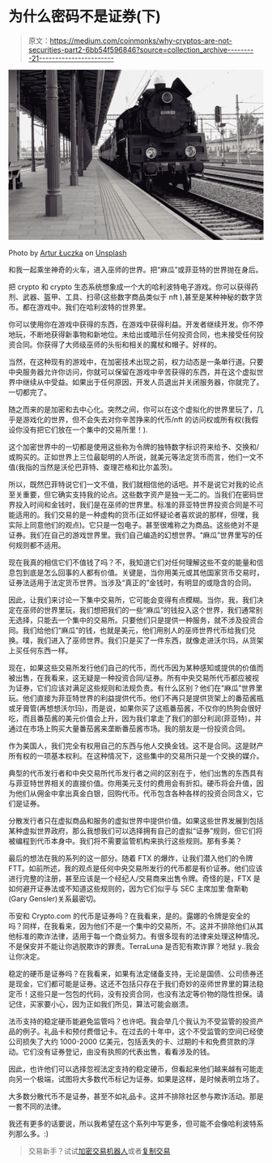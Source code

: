 # 为什么密码不是证券(下)

> 原文：<https://medium.com/coinmonks/why-cryptos-are-not-securities-part2-6bb54f596846?source=collection_archive---------21----------------------->

![](img/30c3ee397431b3b584ca0f1ee341d7ba.png)

Photo by [Artur Łuczka](https://unsplash.com/@artur_luczka?utm_source=unsplash&utm_medium=referral&utm_content=creditCopyText) on [Unsplash](https://unsplash.com/s/photos/old-train-station?utm_source=unsplash&utm_medium=referral&utm_content=creditCopyText)

和我一起乘坐神奇的火车，进入巫师的世界。把“麻瓜”或菲亚特的世界抛在身后。

把 crypto 和 crypto 生态系统想象成一个大的哈利波特电子游戏。你可以获得药剂、武器、盔甲、工具、扫帚(这些数字商品类似于 nft ),甚至是某种神秘的数字货币。都在游戏中。我们在哈利波特的世界里。

你可以使用你在游戏中获得的东西，在游戏中获得利益。开发者继续开发。你不停地玩，不断地获得新事物和新地位。未给出或暗示任何投资合同，也未接受任何投资合同。你获得了大师级巫师的头衔和相关的魔杖和帽子。好样的。

当然，在这种现有的游戏中，在加密技术出现之前，权力动态是一条单行道。只要中央服务器允许你访问，你就可以保留在游戏中辛苦获得的东西，并在这个虚拟世界中继续从中受益。如果出于任何原因，开发人员退出并关闭服务器，你就完了。一切都完了。

随之而来的是加密和去中心化。突然之间，你可以在这个虚拟化的世界里玩了，几乎是游戏化的世界，但不会失去对你辛苦挣来的代币/nft 的访问权或所有权(我假设你没有把它们放在一个集中的交易所里！).

这个加密世界中的一切都是使用这些称为令牌的独特数字标识符来给予、交换和/或购买的。正如世界上三位最聪明的人所说，就美元等法定货币而言，他们一文不值(我指的当然是沃伦巴菲特、查理芒格和比尔盖茨)。

所以，既然巴菲特说它们一文不值，我们就相信他的话吧。并不是说它对我的论点至关重要，但它确实支持我的论点。这些数字资产是独一无二的。当我们在密码世界投入时间和金钱时，我们是在巫师的世界里。标准的菲亚特世界投资合同是不可能适用的。我们交易的是一种虚构的货币(正如怀疑论者喜欢说的那样，但嘿，我实际上同意他们的观点)。它只是一包电子。甚至很难称之为商品。这些绝对不是证券。我们在自己的游戏世界里。我们自己编造的幻想世界。“麻瓜”世界里写的任何规则都不适用。

现在我真的相信它们不值钱了吗？不，我知道它们对任何理解这些不变的能量和信息包到底是怎么回事的人都有价值。关键是，当你用美元或其他国家货币交易时，证券法适用于法定货币世界。当涉及“真正的”金钱时，有明显的或隐含的合同。

因此，让我们来讨论一下集中交易所，它可能会变得有点模糊。当你，我，我们决定在巫师的世界里玩，我们想把我们的一些“麻瓜”的钱投入这个世界，我们通常别无选择，只能去一个集中的交易所。只要他们只是提供一种服务，就不涉及投资合同。我们给他们“麻瓜”的钱，也就是美元，他们用别人的巫师世界代币给我们兑换。噗，我们进入了巫师世界。我们只是买了一件东西，就像走进沃尔玛，从货架上买任何东西一样。

现在，如果这些交易所发行他们自己的代币，而代币因为某种感知或提供的价值而被出售，在我看来，这无疑是一种投资合同/证券。所有中央交易所代币都应被视为证券，它们应该对满足这些规则和法规负责。有什么区别？他们在“麻瓜”世界里玩。他们直接为菲亚特世界的利益提供代币。他们不再只是提供货架上的番茄酱瓶或牙膏管(再想想沃尔玛)，而是说，如果你买了这瓶番茄酱，不仅你的热狗会很好吃，而且番茄酱的美元价值会上升，因为我们拿走了我们的部分利润(菲亚特)，并通过在市场上购买大量番茄酱来垄断番茄酱市场。我的朋友是一份投资合同。

作为美国人，我们完全有权用自己的东西与他人交换金钱。这不是合同。这是财产所有权的一项基本权利。在这种情况下，这些集中的交易所只是一个交换的媒介。

典型的代币发行者和中央交易所代币发行者之间的区别在于，他们出售的东西具有与菲亚特世界相关的直接价值。你用美元支付的费用会有折扣。硬币将会升值，因为他们从佣金中拿出真金白银，回购代币。代币包含各种各样的投资合同含义，它们是证券。

分散发行者只在虚拟商品和服务的虚拟世界中提供价值。如果这些世界发展到包括某种虚拟世界政府，那么我想我们可以选择拥有自己的虚拟“证券”规则，但它们将被编程到代币本身中。我们将不需要监管机构来执行这些规则。那有多美？

最后的想法在我的系列的这一部分。随着 FTX 的爆炸，让我们潜入他们的令牌 FTT。如前所述，我的观点是任何中央交易所发行的代币都是有价证券。他们应该进行完整的注册，甚至应该是一个经纪人/交易商来出售令牌。奇怪的是，FTX 是如何避开证券法或不知道这些规则的，因为它们似乎与 SEC 主席加里·詹斯勒(Gary Gensler)关系最密切。

币安和 Crypto.com 的代币是证券吗？在我看来，是的。露娜的令牌是安全的吗？同样，在我看来，因为他们不是一个集中的交易所，不。这并不排除他们从其他标准的欺诈法律，适用于每一个商业努力。有很多现有的法律来处理这种情况。不是保安并不能让你逃脱欺诈的罪责。TerraLuna 是否犯有欺诈罪？地狱 y..我会让你决定。

稳定的硬币是证券吗？在我看来，如果有法定储备支持，无论是国债、公司债券还是现金，它们都可能是证券。这还不包括只存在于我们奇妙的巫师世界里的算法稳定币！这些只是一包包的代码，没有投资合同，也没有法定等价物的隐性担保。请记住，买家要小心，因为正如我们所见，算法可能会崩溃。

法币支持的稳定硬币能避免监管吗？也许吧。我会举几个我认为不受监管的投资产品的例子。礼品卡和预付费借记卡。在过去的十年中，这个不受监管的空间已经使公司损失了大约 1000-2000 亿美元，包括丢失的卡、过期的卡和免费贷款的浮动。它们没有证券登记，由没有执照的代表出售，看看涉及的钱。

因此，也许他们可以选择忽视法定支持的稳定硬币，但看起来他们越来越有可能走向另一个极端，试图将大多数代币标记为证券。如果是这样，是时候表明立场了。

大多数分散代币不是证券，甚至不如礼品卡。这并不排除社区参与欺诈活动。那是一套不同的法律。

我还有更多的话要说，所以我希望在这个系列中写更多，但可能不会像哈利波特系列那么多。:)

> 交易新手？试试[加密交易机器人](/coinmonks/crypto-trading-bot-c2ffce8acb2a)或者[复制交易](/coinmonks/top-10-crypto-copy-trading-platforms-for-beginners-d0c37c7d698c)